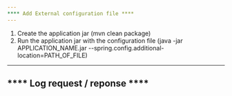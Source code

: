 ```yaml
---
**** Add External configuration file ****
---
```

1) Create the application jar (mvn clean package)
2) Run the application jar with the configuration file (java -jar APPLICATION_NAME.jar --spring.config.additional-location=PATH_OF_FILE)

---
**** Log request / reponse ****
---
